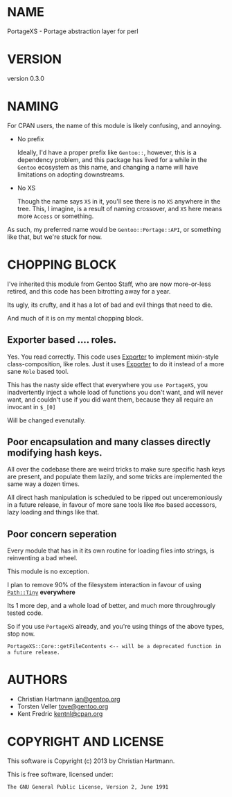 # NAME

PortageXS - Portage abstraction layer for perl

# VERSION

version 0.3.0

# NAMING

For CPAN users, the name of this module is likely confusing, and annoying.

- No prefix

    Ideally, I'd have a proper prefix like `Gentoo::`, however, this is a dependency problem, and this package
    has lived for a while in the `Gentoo` ecosystem as this name, and changing a name will have limitations on adopting downstreams.

- No XS

    Though the name says `XS` in it, you'll see there is no `XS` anywhere in the tree. This, I imagine, is a result of naming crossover, and `XS` here means more `Access` or something.

As such, my preferred name would be `Gentoo::Portage::API`, or something like that, but we're stuck for now.

# CHOPPING BLOCK

I've inherited this module from Gentoo Staff, who are now more-or-less retired, and this code has
been bitrotting away for a year.

Its ugly, its crufty, and it has a lot of bad and evil things that need to die.

And much of it is on my mental chopping block.

## Exporter based .... roles.

Yes. You read correctly. This code uses [Exporter](http://search.cpan.org/perldoc?Exporter) to implement mixin-style class-composition, like roles. Just it uses [Exporter](http://search.cpan.org/perldoc?Exporter) to do it instead of a more sane `Role` based tool.

This has the nasty side effect that everywhere you `use PortageXS`, you inadvertently inject a whole load of functions you don't want, and will never want, and couldn't use if you did want them, because they all require an invocant in `$_[0]`

Will be changed evenutally.

## Poor encapsulation and many classes directly modifying hash keys.

All over the codebase there are weird tricks to make sure specific hash keys are present,
and populate them lazily, and some tricks are implemented the same way a dozen times.

All direct hash manipulation is scheduled to be ripped out unceremoniously in a future release,
in favour of more sane tools like `Moo` based accessors, lazy loading and things like that.

## Poor concern seperation

Every module that has in it its own routine for loading files into strings, is reinventing a bad wheel.

This module is no exception.

I plan to remove 90% of the filesystem interaction in favour of using [`Path::Tiny`](http://search.cpan.org/perldoc?Path::Tiny) __everywhere__

Its 1 more dep, and a whole load of better, and much more throughrougly tested code.

So if you use `PortageXS` already, and you're using things of the above types, stop now.

    PortageXS::Core::getFileContents <-- will be a deprecated function in a future release.

# AUTHORS

- Christian Hartmann <ian@gentoo.org>
- Torsten Veller <tove@gentoo.org>
- Kent Fredric <kentnl@cpan.org>

# COPYRIGHT AND LICENSE

This software is Copyright (c) 2013 by Christian Hartmann.

This is free software, licensed under:

    The GNU General Public License, Version 2, June 1991
